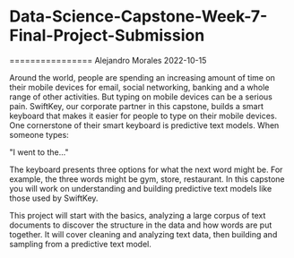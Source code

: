 # Data-Science-Capstone-Week-7-Final-Project-Submission

================
Alejandro Morales
2022-10-15

Around the world, people are spending an increasing amount of time on their mobile devices for email, social networking, banking and a whole range of other activities. But typing on mobile devices can be a serious pain. SwiftKey, our corporate partner in this capstone, builds a smart keyboard that makes it easier for people to type on their mobile devices. One cornerstone of their smart keyboard is predictive text models. When someone types:

"I went to the..."

The keyboard presents three options for what the next word might be. For example, the three words might be gym, store, restaurant. In this capstone you will work on understanding and building predictive text models like those used by SwiftKey.

This project will start with the basics, analyzing a large corpus of text documents to discover the structure in the data and how words are put together. It will cover cleaning and analyzing text data, then building and sampling from a predictive text model. 
